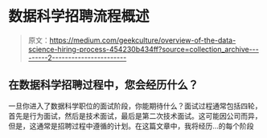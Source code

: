 # 数据科学招聘流程概述

> 原文：<https://medium.com/geekculture/overview-of-the-data-science-hiring-process-454230b434ff?source=collection_archive---------2----------------------->

## 在数据科学招聘过程中，您会经历什么？

一旦你进入了数据科学职位的面试阶段，你能期待什么？面试过程通常包括四轮，首先是行为面试，然后是技术面试，最后是第二次技术面试。这可能因公司而异，但是，这通常是招聘过程中遵循的计划。在这篇文章中，我将经历…的每个阶段